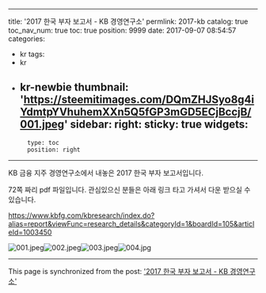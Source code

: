 
---
title: '2017 한국 부자 보고서 - KB 경영연구소'
permlink: 2017-kb
catalog: true
toc_nav_num: true
toc: true
position: 9999
date: 2017-09-07 08:54:57
categories:
- kr
tags:
- kr
- kr-newbie
thumbnail: 'https://steemitimages.com/DQmZHJSyo8g4iYdmtpYVhuhemXXn5Q5fGP3mGD5ECjBccjB/001.jpeg'
sidebar:
    right:
        sticky: true
widgets:
    -
        type: toc
        position: right
---


KB 금융 지주 경영연구소에서 내놓은 2017 한국 부자 보고서입니다.  

72쪽 짜리 pdf 파일입니다.   관심있으신 분들은 아래 링크 타고 가셔서 다운 받으실 수 있습니다.

https://www.kbfg.com/kbresearch/index.do?alias=report&viewFunc=research_details&categoryId=1&boardId=105&articleId=1003450

![001.jpeg](https://steemitimages.com/DQmZHJSyo8g4iYdmtpYVhuhemXXn5Q5fGP3mGD5ECjBccjB/001.jpeg)![002.jpeg](https://steemitimages.com/DQmTqm73RUWrwcLKWZhQzsYZiZ4DDHhLqMs7G5Dm4FViYMy/002.jpeg)![003.jpeg](https://steemitimages.com/DQmbi3tSWJYJ7oRaReLQGfguvpqixWAdRQLQo1Y5x1Qr2BL/003.jpeg)![004.jpg](https://steemitimages.com/DQmaZdVjRsSAEhqeUKnaqn4eAgZmuSWkSK5k36JXZajzSY6/004.jpg)

- - -

This page is synchronized from the post: ['2017 한국 부자 보고서 - KB 경영연구소'](https://steemit.com/@pius.pius/2017-kb)
